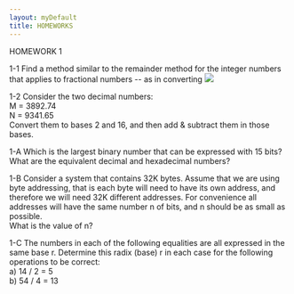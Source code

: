```yaml
---
layout: myDefault
title: HOMEWORKS
---
```


<a name="01"></a>
HOMEWORK 1  
  
1-1
Find a method similar to the remainder method for the integer numbers that applies to fractional numbers -- as in converting 
<img src="https://render.githubusercontent.com/render/math?math=.379_{10} = .???_{2}">  
  
1-2
Consider the two decimal numbers:  
M = 3892.74  
N = 9341.65  
Convert them to bases 2 and 16, and then add & subtract them in those bases.  
  
1-A
Which is the largest binary number that can be expressed with 15 bits?  
What are the equivalent decimal and hexadecimal numbers?  
  
1-B
Consider a system that contains 32K bytes.  Assume that we are using byte addressing, that is each byte will need to have its own address, and therefore we will need 32K different addresses.  For convenience all addresses will have the same number n of bits, and n should be as small as possible.  
What is the value of n?  
  
1-C
The numbers in each of the following equalities are all expressed in the same base r.  Determine this radix (base) r in each case for the following operations to be correct:  
a) 14 / 2 = 5  
b) 54 / 4 = 13  
  
  
<a name="02"></a>

